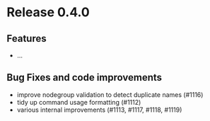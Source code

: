 # Release 0.4.0

## Features
- ...

## Bug Fixes and code improvements
- improve nodegroup validation to detect duplicate names (#1116)
- tidy up command usage formatting (#1112)
- various internal improvements (#1113, #1117, #1118, #1119)